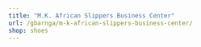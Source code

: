 ```yaml
---
title: "M.K. African Slippers Business Center"
url: /gbarnga/m-k-african-slippers-business-center/
shop: shoes
---
```

